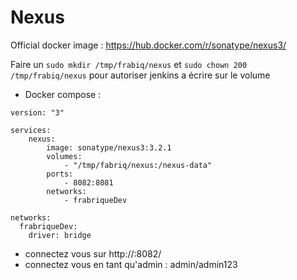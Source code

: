 Nexus
============

Official docker image : https://hub.docker.com/r/sonatype/nexus3/

Faire un `sudo mkdir /tmp/frabiq/nexus` et `sudo chown 200 /tmp/frabiq/nexus` pour autoriser jenkins a écrire sur le volume  

* Docker compose :
```
version: "3"

services:
    nexus:
        image: sonatype/nexus3:3.2.1
        volumes:
            - "/tmp/fabriq/nexus:/nexus-data"
        ports:
            - 8082:8081 
        networks:
            - frabriqueDev

networks:
  frabriqueDev:
    driver: bridge
```

* connectez vous sur 
http://<IP>:8082/
* connectez vous en tant qu'admin : admin/admin123


